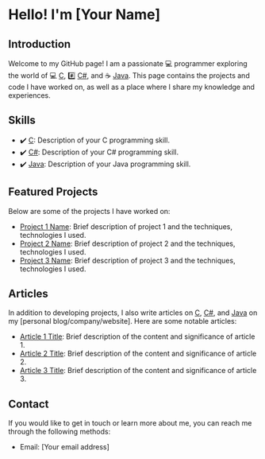 # Hello! I'm [Your Name]

## Introduction

Welcome to my GitHub page! I am a passionate :computer: programmer exploring the world of :computer: [C](https://en.wikipedia.org/wiki/C_(programming_language)), :hash: [C#](https://en.wikipedia.org/wiki/C_Sharp_(programming_language)), and :coffee: [Java](https://en.wikipedia.org/wiki/Java_(programming_language)). This page contains the projects and code I have worked on, as well as a place where I share my knowledge and experiences.

## Skills

- :heavy_check_mark: [C](https://en.wikipedia.org/wiki/C_(programming_language)): Description of your C programming skill.
- :heavy_check_mark: [C#](https://en.wikipedia.org/wiki/C_Sharp_(programming_language)): Description of your C# programming skill.
- :heavy_check_mark: [Java](https://en.wikipedia.org/wiki/Java_(programming_language)): Description of your Java programming skill.

## Featured Projects

Below are some of the projects I have worked on:

- [Project 1 Name](link): Brief description of project 1 and the techniques, technologies I used.
- [Project 2 Name](link): Brief description of project 2 and the techniques, technologies I used.
- [Project 3 Name](link): Brief description of project 3 and the techniques, technologies I used.

## Articles

In addition to developing projects, I also write articles on [C](https://en.wikipedia.org/wiki/C_(programming_language)), [C#](https://en.wikipedia.org/wiki/C_Sharp_(programming_language)), and [Java](https://en.wikipedia.org/wiki/Java_(programming_language)) on my [personal blog/company/website]. Here are some notable articles:

- [Article 1 Title](link): Brief description of the content and significance of article 1.
- [Article 2 Title](link): Brief description of the content and significance of article 2.
- [Article 3 Title](link): Brief description of the content and significance of article 3.

## Contact

If you would like to get in touch or learn more about me, you can reach me through the following methods:

- Email: [Your email address]
